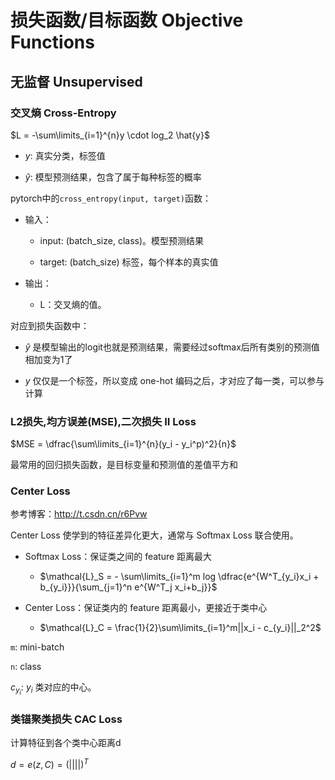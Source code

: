 # 损失函数/目标函数 Objective Functions

## 无监督 Unsupervised

### 交叉熵 Cross-Entropy

$L = -\sum\limits_{i=1}^{n}y \cdot log_2 \hat{y}$

- $y$: 真实分类，标签值

- $\hat{y}$: 模型预测结果，包含了属于每种标签的概率



pytorch中的`cross_entropy(input, target)`函数：

- 输入：

  - input: (batch_size, class)。模型预测结果

  - target: (batch_size)  标签，每个样本的真实值

- 输出：

  - L：交叉熵的值。

对应到损失函数中：

-  $\hat{y}$ 是模型输出的logit也就是预测结果，需要经过softmax后所有类别的预测值相加变为1了

-  $y$ 仅仅是一个标签，所以变成 one-hot 编码之后，才对应了每一类，可以参与计算



### L2损失,均方误差(MSE),二次损失 II Loss

$MSE = \dfrac{\sum\limits_{i=1}^{n}(y_i - y_i^p)^2}{n}$

最常用的回归损失函数，是目标变量和预测值的差值平方和



### Center Loss

参考博客：http://t.csdn.cn/r6Pvw

Center Loss 使学到的特征差异化更大，通常与 Softmax Loss 联合使用。

- Softmax Loss：保证类之间的 feature 距离最大
  - $\mathcal{L}_S = - \sum\limits_{i=1}^m log \dfrac{e^{W^T_{y_i}x_i + b_{y_i}}}{\sum_{j=1}^n e^{W^T_j x_i+b_j}}$

- Center Loss：保证类内的 feature 距离最小，更接近于类中心
  - $\mathcal{L}_C = \frac{1}{2}\sum\limits_{i=1}^m||x_i - c_{y_i}||_2^2$



`m`: mini-batch

`n`: class

$c_{y_i}$: $y_i$ 类对应的中心。



### 类锚聚类损失 CAC Loss

计算特征到各个类中心距离d

$d = e(z,C) = (||||)^T$





